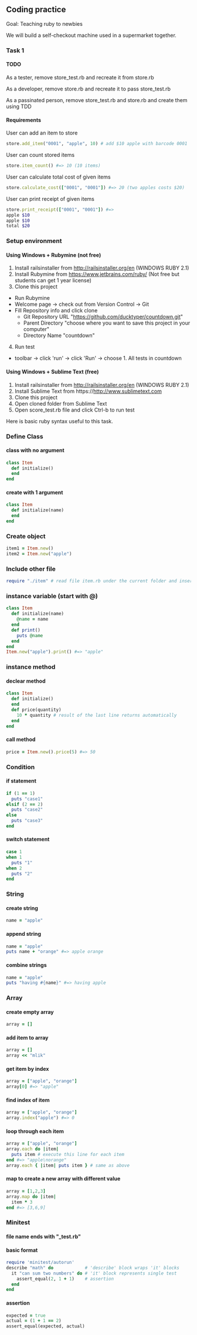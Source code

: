 ## Coding practice
Goal: Teaching ruby to newbies

We will build a self-checkout machine used in a supermarket together.

### Task 1

#### TODO
As a tester, remove store_test.rb and recreate it from store.rb

As a developer, remove store.rb and recreate it to pass store_test.rb

As a passinated person, remove store_test.rb and store.rb and create them using TDD

#### Requirements

User can add an item to store
```ruby
store.add_item("0001", "apple", 10) # add $10 apple with barcode 0001
```
User can count stored items
```ruby
store.item_count() #=> 10 (10 items)
```
User can calculate total cost of given items
```ruby
store.calculate_cost(["0001", "0001"]) #=> 20 (two apples costs $20)
```
User can print receipt of given items
```ruby
store.print_receipt(["0001", "0001"]) #=>
apple $10
apple $10
total $20
```

### Setup environment
#### Using Windows + Rubymine (not free)
1. Install railsinstaller from http://railsinstaller.org/en (WINDOWS RUBY 2.1)
2. Install Rubymine from https://www.jetbrains.com/ruby/ (Not free but students can get 1 year license)
3. Clone this project
  * Run Rubymine
  * Welcome page -> check out from Version Control -> Git
  * Fill Repository info and click clone
    * Git Repository URL "https://github.com/ducktyper/countdown.git"
    * Parent Directory   "choose where you want to save this project in your computer"
    * Directory Name     "countdown"
4. Run test
  * toolbar -> click 'run' -> click 'Run' -> choose 1. All tests in countdown

#### Using Windows + Sublime Text (free)
1. Install railsinstaller from http://railsinstaller.org/en (WINDOWS RUBY 2.1)
2. Install Sublime Text from https://http://www.sublimetext.com
3. Clone this project
4. Open cloned folder from Sublime Text
5. Open score_test.rb file and click Ctrl-b to run test


Here is basic ruby syntax useful to this task.

### Define Class
#### class with no argument
```ruby
class Item
  def initialize()
  end
end
```

#### create with 1 argument
```ruby
class Item
  def initialize(name)
  end
end
```

### Create object
```ruby
item1 = Item.new()
item2 = Item.new("apple")
```

### Include other file
```ruby
require "./item" # read file item.rb under the current folder and insert it
```

### instance variable (start with @)
```ruby
class Item
  def initialize(name)
    @name = name
  end
  def print()
    puts @name
  end
end
Item.new("apple").print() #=> "apple"
```

### instance method
#### declear method
```ruby
class Item
  def initialize()
  end
  def price(quantity)
    10 * quantity # result of the last line returns automatically
  end
end
```

#### call method
```ruby
price = Item.new().price(5) #=> 50
```

### Condition
#### if statement
```ruby
if (1 == 1)
  puts "case1"
elsif (2 == 2)
  puts "case2"
else
  puts "case3"
end
```

#### switch statement
```ruby
case 1
when 1
  puts "1"
when 2
  puts "2"
end
```

### String
#### create string
```ruby
name = "apple"
```

#### append string
```ruby
name = "apple"
puts name + "orange" #=> apple orange
```

#### combine strings
```ruby
name = "apple"
puts "having #{name}" #=> having apple
```

### Array
#### create empty array
```ruby
array = []
```

#### add item to array
```ruby
array = []
array << "mlik"
```

#### get item by index
```ruby
array = ["apple", "orange"]
array[0] #=> "apple"
```

#### find index of item
```ruby
array = ["apple", "orange"]
array.index("apple") #=> 0
```

#### loop through each item
```ruby
array = ["apple", "orange"]
array.each do |item|
  puts item # execute this line for each item
end #=> "apple\norange"
array.each { |item| puts item } # same as above
```

#### map to create a new array with different value
```ruby
array = [1,2,3]
array.map do |item|
  item * 3
end #=> [3,6,9]
```

### Minitest
#### file name ends with "_test.rb"
#### basic format
```ruby
require 'minitest/autorun'
describe "math" do            # 'describe' block wraps 'it' blocks
  it "can sum two numbers" do # 'it' block represents single test
    assert_equal(2, 1 + 1)    # assertion
  end
end
```

#### assertion
```ruby
expected = true
actual = (1 + 1 == 2)
assert_equal(expected, actual)
```
